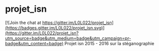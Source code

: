 # projet_isn

[![Join the chat at https://gitter.im/L0L022/projet_isn](https://badges.gitter.im/L0L022/projet_isn.svg)](https://gitter.im/L0L022/projet_isn?utm_source=badge&utm_medium=badge&utm_campaign=pr-badge&utm_content=badge)
Projet isn 2015 - 2016 sur la stéganographie
